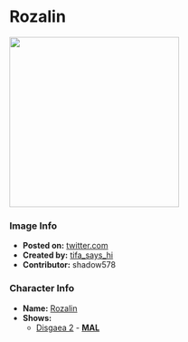 # Rozalin

<img src="https://raw.githubusercontent.com/shadow578/Project-Padoru/master/Padoru/disgaea-rozalin.png" height="300">

### Image Info
* **Posted on:**     [twitter.com](https://twitter.com/Tifa_says_Hi/status/1074088401958187008)
* **Created by:**    [tifa_says_hi](https://github.com/shadow578/Project-Padoru/blob/master/table-of-contents/creators/tifasayshi.md)
* **Contributor:**   shadow578

### Character Info
* **Name:**   [Rozalin](https://myanimelist.net/character/9229)
* **Shows:**
  * [Disgaea 2](https://github.com/shadow578/Project-Padoru/blob/master/table-of-contents/shows/Disgaea2.md) - [__MAL__](https://myanimelist.net/manga/694/Makai_Senki_Disgaea_2)


